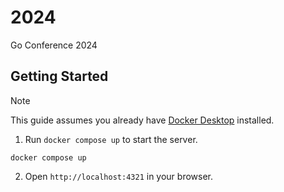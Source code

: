 # 2024
Go Conference 2024

## Getting Started

> [!NOTE]
> This guide assumes you already have [Docker Desktop](https://www.docker.com/products/docker-desktop/) installed.

1. Run `docker compose up` to start the server.

```shell
docker compose up
```

2. Open `http://localhost:4321` in your browser.
